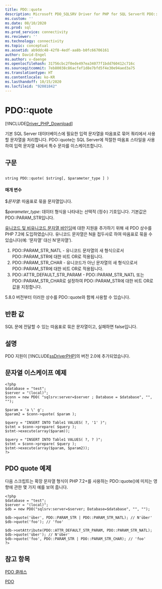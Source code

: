 ```yaml
---
title: PDO::quote
description: Microsoft PDO_SQLSRV Driver for PHP for SQL Server의 PDO::quote 함수에 대한 API 참조입니다.
ms.custom: ''
ms.date: 08/10/2020
ms.prod: sql
ms.prod_service: connectivity
ms.reviewer: ''
ms.technology: connectivity
ms.topic: conceptual
ms.assetid: ab9ddc48-42f8-4edf-aa8b-b0fc66706161
author: David-Engel
ms.author: v-daenge
ms.openlocfilehash: 31756cbc2f0ede497ea34077f1bdd760412c716c
ms.sourcegitcommit: 7eb80038c86acfef1d8e7bfd5f4e30e94aed3a75
ms.translationtype: HT
ms.contentlocale: ko-KR
ms.lasthandoff: 10/15/2020
ms.locfileid: "92081842"
---
```

# <a name="pdoquote"></a>PDO::quote
[!INCLUDE[Driver_PHP_Download](../../includes/driver_php_download.md)]

기본 SQL Server 데이터베이스에 필요한 입력 문자열을 따옴표로 묶어 쿼리에서 사용할 문자열을 처리합니다. PDO::quote는 SQL Server에 적절한 따옴표 스타일을 사용하여 입력 문자열 내에서 특수 문자를 이스케이프합니다.  
  
## <a name="syntax"></a>구문  
  
```  
  
string PDO::quote( $string[, $parameter_type ] )  
```  
  
#### <a name="parameters"></a>매개 변수  
$*문자열*: 따옴표로 묶을 문자열입니다.  
  
$*parameter_type*: 데이터 형식을 나타내는 선택적 (정수) 기호입니다.  기본값은 PDO::PARAM_STR입니다.  

[유니코드 및 비유니코드 문자열 바인딩](https://wiki.php.net/rfc/extended-string-types-for-pdo)에 대한 지원을 추가하기 위해 새 PDO 상수를 PHP 7.2에 도입하였습니다. 유니코드 문자열은 N을 접두사로 하여 따옴표로 묶을 수 있습니다(예: ‘문자열’ 대신 N‘문자열’).

1. PDO::PARAM_STR_NATL - 유니코드 문자열의 새 형식으로서 PDO::PARAM_STR에 대한 비트 OR로 적용됩니다.
1. PDO::PARAM_STR_CHAR - 유니코드가 아닌 문자열의 새 형식으로서 PDO::PARAM_STR에 대한 비트 OR로 적용됩니다.
1. PDO::ATTR_DEFAULT_STR_PARAM - PDO::PARAM_STR_NATL 또는 PDO::PARAM_STR_CHAR로 설정하여 PDO::PARAM_STR에 대한 비트 OR로 값을 지정합니다.

5.8.0 버전부터 이러한 상수를 PDO::quote와 함께 사용할 수 있습니다.
  
## <a name="return-value"></a>반환 값  
SQL 문에 전달할 수 있는 따옴표로 묶은 문자열이고, 실패하면 false입니다.  
  
## <a name="remarks"></a>설명  
PDO 지원이 [!INCLUDE[ssDriverPHP](../../includes/ssdriverphp_md.md)]의 버전 2.0에 추가되었습니다.  
  
## <a name="string-escape-example"></a>문자열 이스케이프 예제  
  
```  
<?php  
$database = "test";  
$server = "(local)";  
$conn = new PDO( "sqlsrv:server=$server ; Database = $database", "", "");  
  
$param = 'a \' g';  
$param2 = $conn->quote( $param );  
  
$query = "INSERT INTO Table1 VALUES( ?, '1' )";  
$stmt = $conn->prepare( $query );  
$stmt->execute(array($param));  
  
$query = "INSERT INTO Table1 VALUES( ?, ? )";  
$stmt = $conn->prepare( $query );  
$stmt->execute(array($param, $param2));  
?>  
```  
  
## <a name="pdo-quote-example"></a>PDO quote 예제  

다음 스크립트는 확장 문자열 형식이 PHP 7.2+를 사용하는 PDO::quote()에 미치는 영향에 관한 몇 가지 예를 보여 줍니다.

```
<?php
$database = "test";
$server = "(local)";
$db = new PDO("sqlsrv:server=$server; Database=$database", "", "");

$db->quote('über', PDO::PARAM_STR | PDO::PARAM_STR_NATL); // N'über'
$db->quote('foo'); // 'foo'

$db->setAttribute(PDO::ATTR_DEFAULT_STR_PARAM, PDO::PARAM_STR_NATL);
$db->quote('über'); // N'über'
$db->quote('foo', PDO::PARAM_STR | PDO::PARAM_STR_CHAR); // 'foo'
?>
```
  
## <a name="see-also"></a>참고 항목  
[PDO 클래스](../../connect/php/pdo-class.md)

[PDO](https://php.net/manual/book.pdo.php)  
  
